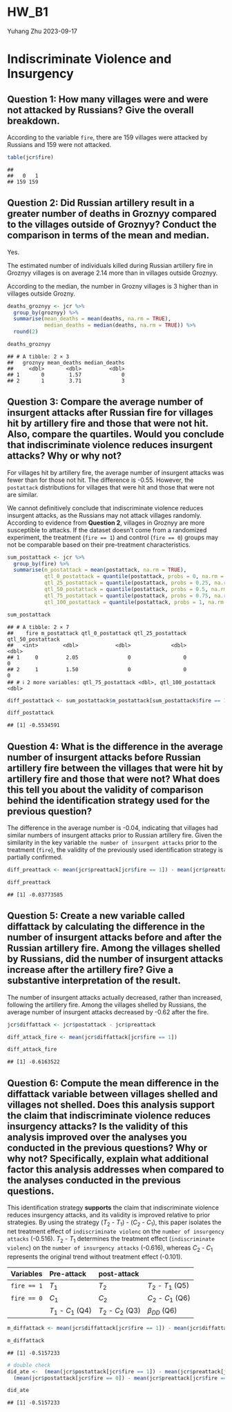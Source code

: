 HW_B1
================
Yuhang Zhu
2023-09-17

# Indiscriminate Violence and Insurgency

## Question 1: How many villages were and were not attacked by Russians? Give the overall breakdown.

According to the variable `fire`, there are 159 villages were attacked
by Russians and 159 were not attacked.

``` r
table(jcr$fire)
```

    ## 
    ##   0   1 
    ## 159 159

## Question 2: Did Russian artillery result in a greater number of deaths in Groznyy compared to the villages outside of Groznyy? Conduct the comparison in terms of the mean and median.

Yes.

The estimated number of individuals killed during Russian artillery fire
in Groznyy villages is on average 2.14 more than in villages outside
Groznyy.

According to the median, the number in Grozny villages is 3 higher than
in villages outside Grozny.

``` r
deaths_groznyy <- jcr %>%
  group_by(groznyy) %>%
  summarise(mean_deaths = mean(deaths, na.rm = TRUE),
            median_deaths = median(deaths, na.rm = TRUE)) %>% 
  round(2)

deaths_groznyy
```

    ## # A tibble: 2 × 3
    ##   groznyy mean_deaths median_deaths
    ##     <dbl>       <dbl>         <dbl>
    ## 1       0        1.57             0
    ## 2       1        3.71             3

## Question 3: Compare the average number of insurgent attacks after Russian fire for villages hit by artillery fire and those that were not hit. Also, compare the quartiles. Would you conclude that indiscriminate violence reduces insurgent attacks? Why or why not?

For villages hit by artillery fire, the average number of insurgent
attacks was fewer than for those not hit. The difference is -0.55.
However, the `postattack` distributions for villages that were hit and
those that were not are similar.

We cannot definitively conclude that indiscriminate violence reduces
insurgent attacks, as the Russians may not attack villages randomly.
According to evidence from **Question 2**, villages in Groznyy are more
susceptible to attacks. If the dataset doesn’t come from a randomized
experiment, the treatment (`fire == 1`) and control (`fire == 0`) groups
may not be comparable based on their pre-treatment characteristics.

``` r
sum_postattack <- jcr %>%
  group_by(fire) %>%
  summarise(m_postattack = mean(postattack, na.rm = TRUE),
            qtl_0_postattack = quantile(postattack, probs = 0, na.rm = T),
            qtl_25_postattack = quantile(postattack, probs = 0.25, na.rm = T),
            qtl_50_postattack = quantile(postattack, probs = 0.5, na.rm = T),
            qtl_75_postattack = quantile(postattack, probs = 0.75, na.rm = T),
            qtl_100_postattack = quantile(postattack, probs = 1, na.rm = T))

sum_postattack
```

    ## # A tibble: 2 × 7
    ##    fire m_postattack qtl_0_postattack qtl_25_postattack qtl_50_postattack
    ##   <int>        <dbl>            <dbl>             <dbl>             <dbl>
    ## 1     0         2.05                0                 0                 0
    ## 2     1         1.50                0                 0                 0
    ## # ℹ 2 more variables: qtl_75_postattack <dbl>, qtl_100_postattack <dbl>

``` r
diff_postattack <- sum_postattack$m_postattack[sum_postattack$fire == 1] - sum_postattack$m_postattack[sum_postattack$fire == 0]

diff_postattack
```

    ## [1] -0.5534591

## Question 4: What is the difference in the average number of insurgent attacks before Russian artillery fire between the villages that were hit by artillery fire and those that were not? What does this tell you about the validity of comparison behind the identification strategy used for the previous question?

The difference in the average number is -0.04, indicating that villages
had similar numbers of insurgent attacks prior to Russian artillery
fire. Given the similarity in the key variable
`the number of insurgent attacks` prior to the treatment (`fire`), the
validity of the previously used identification strategy is partially
confirmed.

``` r
diff_preattack <- mean(jcr$preattack[jcr$fire == 1]) - mean(jcr$preattack[jcr$fire == 0])

diff_preattack
```

    ## [1] -0.03773585

## Question 5: Create a new variable called diffattack by calculating the difference in the number of insurgent attacks before and after the Russian artillery fire. Among the villages shelled by Russians, did the number of insurgent attacks increase after the artillery fire? Give a substantive interpretation of the result.

The number of insurgent attacks actually decreased, rather than
increased, following the artillery fire. Among the villages shelled by
Russians, the average number of insurgent attacks decreased by -0.62
after the fire.

``` r
jcr$diffattack <- jcr$postattack - jcr$preattack

diff_attack_fire <- mean(jcr$diffattack[jcr$fire == 1])

diff_attack_fire
```

    ## [1] -0.6163522

## Question 6: Compute the mean difference in the diffattack variable between villages shelled and villages not shelled. Does this analysis support the claim that indiscriminate violence reduces insurgency attacks? Is the validity of this analysis improved over the analyses you conducted in the previous questions? Why or why not? Specifically, explain what additional factor this analysis addresses when compared to the analyses conducted in the previous questions.

This identification strategy **supports** the claim that indiscriminate
violence reduces insurgency attacks, and its validity is improved
relative to prior strategies. By using the strategy ($T_{2}$ -
$T_{1}$) - ($C_{2}$ - $C_{1}$), this paper isolates the net treatment
effect of `indiscriminate violenc` on the `number of insurgency attacks`
(-0.516). $T_{2}$ - $T_{1}$ determines the treatment effect
(`indiscriminate violenc`) on the `number of insurgency attacks`
(-0.616), whereas $C_{2}$ - $C_{1}$ represents the original trend
without treatment effect (-0.101).

| Variables   | Pre-attack             | post-attack            |                        |
|:------------|:-----------------------|:-----------------------|:-----------------------|
| `fire == 1` | $T_{1}$                | $T_{2}$                | $T_{2}$ - $T_{1}$ (Q5) |
| `fire == 0` | $C_{1}$                | $C_{2}$                | $C_{2}$ - $C_{1}$ (Q6) |
|             | $T_{1}$ - $C_{1}$ (Q4) | $T_{2}$ - $C_{2}$ (Q3) | $\beta_{DD}$ (Q6)      |

``` r
m_diffattack <- mean(jcr$diffattack[jcr$fire == 1]) - mean(jcr$diffattack[jcr$fire == 0])

m_diffattack
```

    ## [1] -0.5157233

``` r
# double check
did_ate <-  (mean(jcr$postattack[jcr$fire == 1]) - mean(jcr$preattack[jcr$fire == 1])) - 
  (mean(jcr$postattack[jcr$fire == 0]) - mean(jcr$preattack[jcr$fire == 0]))

did_ate
```

    ## [1] -0.5157233

